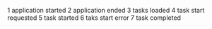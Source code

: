 ﻿1	application started
2	application ended
3	tasks loaded
4	task start requested
5	task started
6	taks start error
7	task completed
